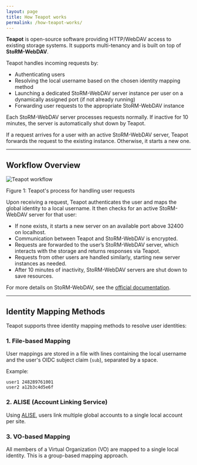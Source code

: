 ```yaml
---
layout: page
title: How Teapot works
permalink: /how-teapot-works/
---
```


**Teapot** is open-source software providing HTTP/WebDAV access to existing
storage systems. It supports multi-tenancy and is built on top of
**StoRM-WebDAV**.

Teapot handles incoming requests by:

- Authenticating users  
- Resolving the local username based on the chosen identity mapping method  
- Launching a dedicated StoRM-WebDAV server instance per user on a dynamically
assigned port (if not already running)
- Forwarding user requests to the appropriate StoRM-WebDAV instance  

Each StoRM-WebDAV server processes requests normally. If inactive for 10
minutes, the server is automatically shut down by Teapot.

If a request arrives for a user with an active StoRM-WebDAV server, Teapot
forwards the request to the existing instance. Otherwise, it starts a new one.

---

## Workflow Overview

![Teapot workflow](/assets/Teapot-diagram.drawio.png)

Figure 1: Teapot's process for handling user requests

Upon receiving a request, Teapot authenticates the user and maps the global
identity to a local username. It then checks for an active StoRM-WebDAV server
for that user:

- If none exists, it starts a new server on an available port above 32400 on
localhost.
- Communication between Teapot and StoRM-WebDAV is encrypted.  
- Requests are forwarded to the user’s StoRM-WebDAV server, which interacts
with the storage and returns responses via Teapot.
- Requests from other users are handled similarly, starting new server instances
as needed.
- After 10 minutes of inactivity, StoRM-WebDAV servers are shut down to save
resources.

For more details on StoRM-WebDAV, see the [official documentation](https://github.com/italiangrid/storm-webdav/blob/master/doc/storage-area-configuration.md).

---

## Identity Mapping Methods

Teapot supports three identity mapping methods to resolve user identities:

### 1. File-based Mapping

User mappings are stored in a file with lines containing the local username and
the user's OIDC subject claim (`sub`), separated by a space.

Example:

```text
user1 248289761001
user2 a12b3c4d5e6f
```

### 2. ALISE (Account Linking Service)

Using [ALISE](https://github.com/m-team-kit/alise/tree/master/alise), users
link multiple global accounts to a single local account per site.

### 3. VO-based Mapping

All members of a Virtual Organization (VO) are mapped to a single local
identity. This is a group-based mapping approach.
